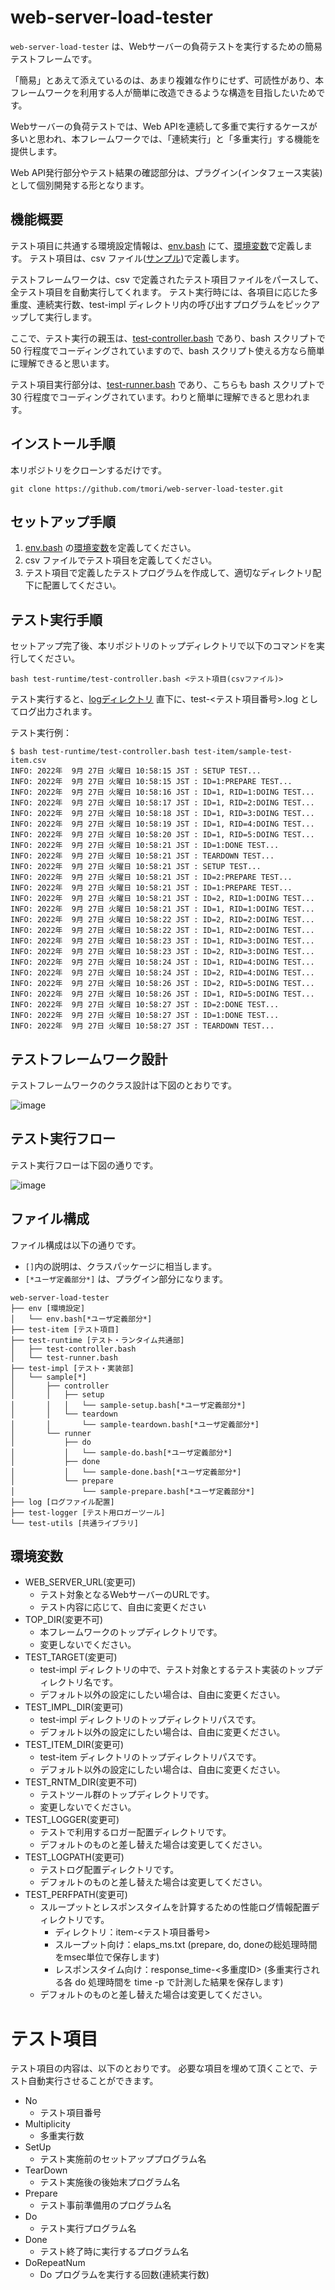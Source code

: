 # web-server-load-tester

`web-server-load-tester` は、Webサーバーの負荷テストを実行するための簡易テストフレームです。

「簡易」とあえて添えているのは、あまり複雑な作りにせず、可読性があり、本フレームワークを利用する人が簡単に改造できるような構造を目指したいためです。

Webサーバーの負荷テストでは、Web APIを連続して多重で実行するケースが多いと思われ、本フレームワークでは、「連続実行」と「多重実行」する機能を提供します。

Web API発行部分やテスト結果の確認部分は、プラグイン(インタフェース実装)として個別開発する形となります。


## 機能概要
テスト項目に共通する環境設定情報は、[env.bash](https://github.com/tmori/web-server-load-tester/blob/main/env/env.bash) にて、[環境変数](https://github.com/tmori/web-server-load-tester/blob/main/README.md#%E7%92%B0%E5%A2%83%E5%A4%89%E6%95%B0)で定義します。
テスト項目は、csv ファイル([サンプル](https://github.com/tmori/web-server-load-tester/blob/main/test-item/sample-test-item.csv))で定義します。

テストフレームワークは、csv で定義されたテスト項目ファイルをパースして、全テスト項目を自動実行してくれます。
テスト実行時には、各項目に応じた多重度、連続実行数、test-impl ディレクトリ内の呼び出すプログラムをピックアップして実行します。

ここで、テスト実行の親玉は、[test-controller.bash](https://github.com/tmori/web-server-load-tester/blob/main/test-runtime/test-controller.bash) であり、bash スクリプトで 50 行程度でコーディングされていますので、bash スクリプト使える方なら簡単に理解できると思います。

テスト項目実行部分は、[test-runner.bash](https://github.com/tmori/web-server-load-tester/blob/main/test-runtime/test-runner.bash) であり、こちらも bash スクリプトで 30 行程度でコーディングされています。わりと簡単に理解できると思われます。

## インストール手順

本リポジトリをクローンするだけです。

```
git clone https://github.com/tmori/web-server-load-tester.git
```

## セットアップ手順

1. [env.bash](https://github.com/tmori/web-server-load-tester/blob/main/env/env.bash) の[環境変数](https://github.com/tmori/web-server-load-tester/blob/main/README.md#%E7%92%B0%E5%A2%83%E5%A4%89%E6%95%B0)を定義してください。
2. csv ファイルでテスト項目を定義してください。
3. テスト項目で定義したテストプログラムを作成して、適切なディレクトリ配下に配置してください。

## テスト実行手順

セットアップ完了後、本リポジトリのトップディレクトリで以下のコマンドを実行してください。

```
bash test-runtime/test-controller.bash <テスト項目(csvファイル)>
```

テスト実行すると、[logディレクトリ](https://github.com/tmori/web-server-load-tester/tree/main/log) 直下に、test-<テスト項目番号>.log としてログ出力されます。

テスト実行例：

```
$ bash test-runtime/test-controller.bash test-item/sample-test-item.csv
INFO: 2022年  9月 27日 火曜日 10:58:15 JST : SETUP TEST...
INFO: 2022年  9月 27日 火曜日 10:58:15 JST : ID=1:PREPARE TEST...
INFO: 2022年  9月 27日 火曜日 10:58:16 JST : ID=1, RID=1:DOING TEST...
INFO: 2022年  9月 27日 火曜日 10:58:17 JST : ID=1, RID=2:DOING TEST...
INFO: 2022年  9月 27日 火曜日 10:58:18 JST : ID=1, RID=3:DOING TEST...
INFO: 2022年  9月 27日 火曜日 10:58:19 JST : ID=1, RID=4:DOING TEST...
INFO: 2022年  9月 27日 火曜日 10:58:20 JST : ID=1, RID=5:DOING TEST...
INFO: 2022年  9月 27日 火曜日 10:58:21 JST : ID=1:DONE TEST...
INFO: 2022年  9月 27日 火曜日 10:58:21 JST : TEARDOWN TEST...
INFO: 2022年  9月 27日 火曜日 10:58:21 JST : SETUP TEST...
INFO: 2022年  9月 27日 火曜日 10:58:21 JST : ID=2:PREPARE TEST...
INFO: 2022年  9月 27日 火曜日 10:58:21 JST : ID=1:PREPARE TEST...
INFO: 2022年  9月 27日 火曜日 10:58:21 JST : ID=2, RID=1:DOING TEST...
INFO: 2022年  9月 27日 火曜日 10:58:21 JST : ID=1, RID=1:DOING TEST...
INFO: 2022年  9月 27日 火曜日 10:58:22 JST : ID=2, RID=2:DOING TEST...
INFO: 2022年  9月 27日 火曜日 10:58:22 JST : ID=1, RID=2:DOING TEST...
INFO: 2022年  9月 27日 火曜日 10:58:23 JST : ID=1, RID=3:DOING TEST...
INFO: 2022年  9月 27日 火曜日 10:58:23 JST : ID=2, RID=3:DOING TEST...
INFO: 2022年  9月 27日 火曜日 10:58:24 JST : ID=1, RID=4:DOING TEST...
INFO: 2022年  9月 27日 火曜日 10:58:24 JST : ID=2, RID=4:DOING TEST...
INFO: 2022年  9月 27日 火曜日 10:58:26 JST : ID=2, RID=5:DOING TEST...
INFO: 2022年  9月 27日 火曜日 10:58:26 JST : ID=1, RID=5:DOING TEST...
INFO: 2022年  9月 27日 火曜日 10:58:27 JST : ID=2:DONE TEST...
INFO: 2022年  9月 27日 火曜日 10:58:27 JST : ID=1:DONE TEST...
INFO: 2022年  9月 27日 火曜日 10:58:27 JST : TEARDOWN TEST...
```

## テストフレームワーク設計
テストフレームワークのクラス設計は下図のとおりです。

![image](https://user-images.githubusercontent.com/164193/192410192-891b91b0-22c5-405a-90d7-e215387942f8.png)

## テスト実行フロー
テスト実行フローは下図の通りです。

![image](https://user-images.githubusercontent.com/164193/192419122-1db21283-4ce6-4d99-a17c-291ab4bc1283.png)


## ファイル構成
ファイル構成は以下の通りです。

* `[]`内の説明は、クラスパッケージに相当します。
* `[*ユーザ定義部分*]` は、プラグイン部分になります。

```
web-server-load-tester
├── env [環境設定]
│   └── env.bash[*ユーザ定義部分*]
├── test-item [テスト項目]
├── test-runtime [テスト・ランタイム共通部]
│   ├── test-controller.bash
│   └── test-runner.bash
├── test-impl [テスト・実装部]
│   └── sample[*]
│       ├── controller
│       │   ├── setup
│       │   │   └── sample-setup.bash[*ユーザ定義部分*]
│       │   └── teardown
│       │       └── sample-teardown.bash[*ユーザ定義部分*]
│       └── runner
│           ├── do
│           │   └── sample-do.bash[*ユーザ定義部分*]
│           ├── done
│           │   └── sample-done.bash[*ユーザ定義部分*]
│           └── prepare
│               └── sample-prepare.bash[*ユーザ定義部分*]
├── log [ログファイル配置]
├── test-logger [テスト用ロガーツール]
└── test-utils [共通ライブラリ]
```

## 環境変数

* WEB_SERVER_URL(変更可)
  * テスト対象となるWebサーバーのURLです。
  * テスト内容に応じて、自由に変更ください
* TOP_DIR(変更不可)
  * 本フレームワークのトップディレクトリです。
  * 変更しないでください。
* TEST_TARGET(変更可)
  * test-impl ディレクトリの中で、テスト対象とするテスト実装のトップディレクトリ名です。
  * デフォルト以外の設定にしたい場合は、自由に変更ください。
* TEST_IMPL_DIR(変更可)
  * test-impl ディレクトリのトップディレクトリパスです。
  * デフォルト以外の設定にしたい場合は、自由に変更ください。
* TEST_ITEM_DIR(変更可)
  * test-item ディレクトリのトップディレクトリパスです。
  * デフォルト以外の設定にしたい場合は、自由に変更ください。
* TEST_RNTM_DIR(変更不可)
  * テストツール群のトップディレクトリです。
  * 変更しないでください。
* TEST_LOGGER(変更可)
  * テストで利用するロガー配置ディレクトリです。
  * デフォルトのものと差し替えた場合は変更してください。
* TEST_LOGPATH(変更可)
  * テストログ配置ディレクトリです。
  * デフォルトのものと差し替えた場合は変更してください。
* TEST_PERFPATH(変更可)
  * スループットとレスポンスタイムを計算するための性能ログ情報配置ディレクトリです。
    * ディレクトリ：item-<テスト項目番号>
    * スループット向け：elaps_ms.txt (prepare, do, doneの総処理時間をmsec単位で保存します)
    * レスポンスタイム向け：response_time-<多重度ID> (多重実行される各 do 処理時間を time -p で計測した結果を保存します)
  * デフォルトのものと差し替えた場合は変更してください。

# テスト項目

テスト項目の内容は、以下のとおりです。
必要な項目を埋めて頂くことで、テスト自動実行させることができます。

* No
  * テスト項目番号
* Multiplicity
  * 多重実行数
* SetUp
  * テスト実施前のセットアッププログラム名
* TearDown
  * テスト実施後の後始末プログラム名
* Prepare
  * テスト事前準備用のプログラム名
* Do
  * テスト実行プログラム名
* Done
  * テスト終了時に実行するプログラム名
* DoRepeatNum
  * Do プログラムを実行する回数(連続実行数)
